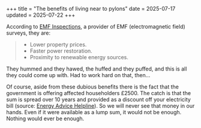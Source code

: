 +++
title = "The benefits of living near to pylons"
date = 2025-07-17
updated = 2025-07-22
+++

According to [EMF Inspections](https://emfinspections.co.uk/living-right-near-a-pylon-in-the-uk-what-you-need-to-know/), a provider of EMF (electromagnetic field) surveys, they are:

>- Lower property prices.
>- Faster power restoration.
>- Proximity to renewable energy sources.

They hummed and they hawed, the huffed and they puffed, and this is all they could come up with. Had to work hard on that, then…

Of course, aside from these dubious benefits there is the fact that the government is offering affected householders £2500. The catch is that the sum is spread over 10 years and provided as a discount off your electricity bill (source: [Energy Advice Helpline](https://energyadvicehelpline.org/energy-bill-discounts-for-homes-near-pylons-what-you-need-to-know/)). So we will never see that money in our hands. Even if it were available as a lump sum, it would not be enough. Nothing would ever be enough.

